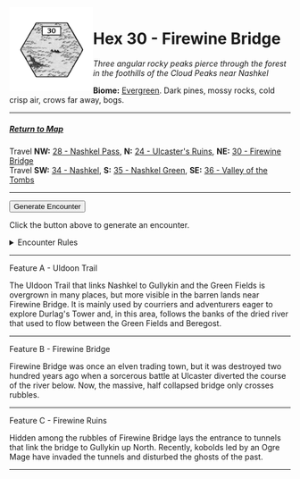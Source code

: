 
<img align="left" width=150px src="/images/Hexes/hex30.png">
<h1>Hex 30 - Firewine Bridge</h1>

*Three angular rocky peaks pierce through the forest in the foothills of the Cloud Peaks near Nashkel*

**Biome:** <u>Evergreen</u>. Dark pines, mossy rocks, cold crisp air, crows far away, bogs.

---

##### [Return to Map](https://saltygoo.github.io/2024/12/31/BGHex/)
Travel **NW:** [28 - Nashkel Pass](/pages/BaldurHex/28-Pass), **N:** [24 - Ulcaster's Ruins](/pages/BaldurHex/24-Ulcaster), **NE:** [30 - Firewine Bridge](/pages/BaldurHex/30-Firewine)<br>
Travel **SW:** [34 - Nashkel](/pages/BaldurHex/34-Nashkel), **S:** [35 - Nashkel Green](/pages/BaldurHex/35-Green), **SE:** [36 - Valley of the Tombs](/pages/BaldurHex/36-Tombs)

 ---
 
<button id="generateText" >Generate Encounter</button> <br>

<span class="grey" id="result" style="height: 75px;"> Click the button above to generate an encounter. </span>

<details markdown="1">
<summary>Encounter Rules</summary>
Generate an encounter the first time the party goes to one of this hex's features and every 12 hours. Encounters can happen on the way to the location or at the destination. If an encounter would happen while the party rests, good survival skills while setting up camp make the encounter happen after the full rest is completed. Search the [Baldur's Gate Wiki](https://baldursgate.fandom.com/wiki/Baldur%27s_Gate_Wiki) for informations on named NPC. Do not hesitate to replace any named NPC by one the players have already met from time to time! It makes for a better story.
</details>

 ---

<span class="blacktitle"> Feature A - Uldoon Trail</span>

The Uldoon Trail that links Nashkel to Gullykin and the Green Fields is overgrown in many places, but more visible in the barren lands near Firewine Bridge. It is mainly used by courriers and adventurers eager to explore Durlag's Tower and, in this area, follows the banks of the dried river that used to flow between the Green Fields and Beregost.

---

<span class="blacktitle"> Feature B - Firewine Bridge</span>

Firewine Bridge was once an elven trading town, but it was destroyed two hundred years ago when a sorcerous battle at Ulcaster diverted the course of the river below. Now, the massive, half collapsed bridge only crosses rubbles. 

---

<span class="blacktitle"> Feature C - Firewine Ruins</span>

Hidden among the rubbles of Firewine Bridge lays the entrance to tunnels that link the bridge to Gullykin up North. Recently, kobolds led by an Ogre Mage have invaded the tunnels and disturbed the ghosts of the past.

---

<script>
    const climate1 = "Barren";
    const climate2 = "Barren";
</script>
<script src="/scripts/BGencounter.js"></script>
